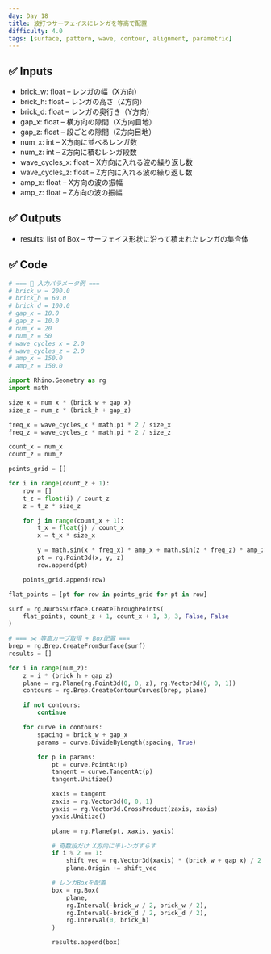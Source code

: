 ```yaml
---
day: Day 18
title: 波打つサーフェイスにレンガを等高で配置
difficulty: 4.0
tags: [surface, pattern, wave, contour, alignment, parametric]
---
```


## ✅ Inputs

- brick_w: float – レンガの幅（X方向）
- brick_h: float – レンガの高さ（Z方向）
- brick_d: float – レンガの奥行き（Y方向）
- gap_x: float – 横方向の隙間（X方向目地）
- gap_z: float – 段ごとの隙間（Z方向目地）
- num_x: int – X方向に並べるレンガ数
- num_z: int – Z方向に積むレンガ段数
- wave_cycles_x: float – X方向に入れる波の繰り返し数
- wave_cycles_z: float – Z方向に入れる波の繰り返し数
- amp_x: float – X方向の波の振幅
- amp_z: float – Z方向の波の振幅

## ✅ Outputs

- results: list of Box – サーフェイス形状に沿って積まれたレンガの集合体

## ✅ Code

```python
# === 🔧 入力パラメータ例 ===
# brick_w = 200.0
# brick_h = 60.0
# brick_d = 100.0
# gap_x = 10.0
# gap_z = 10.0
# num_x = 20
# num_z = 50
# wave_cycles_x = 2.0
# wave_cycles_z = 2.0
# amp_x = 150.0
# amp_z = 150.0

import Rhino.Geometry as rg
import math

size_x = num_x * (brick_w + gap_x)
size_z = num_z * (brick_h + gap_z)

freq_x = wave_cycles_x * math.pi * 2 / size_x
freq_z = wave_cycles_z * math.pi * 2 / size_z

count_x = num_x
count_z = num_z

points_grid = []

for i in range(count_z + 1):
    row = []
    t_z = float(i) / count_z
    z = t_z * size_z

    for j in range(count_x + 1):
        t_x = float(j) / count_x
        x = t_x * size_x

        y = math.sin(x * freq_x) * amp_x + math.sin(z * freq_z) * amp_z
        pt = rg.Point3d(x, y, z)
        row.append(pt)

    points_grid.append(row)

flat_points = [pt for row in points_grid for pt in row]

surf = rg.NurbsSurface.CreateThroughPoints(
    flat_points, count_z + 1, count_x + 1, 3, 3, False, False
)

# === ✂️ 等高カーブ取得 + Box配置 ===
brep = rg.Brep.CreateFromSurface(surf)
results = []

for i in range(num_z):
    z = i * (brick_h + gap_z)
    plane = rg.Plane(rg.Point3d(0, 0, z), rg.Vector3d(0, 0, 1))
    contours = rg.Brep.CreateContourCurves(brep, plane)

    if not contours:
        continue

    for curve in contours:
        spacing = brick_w + gap_x
        params = curve.DivideByLength(spacing, True)

        for p in params:
            pt = curve.PointAt(p)
            tangent = curve.TangentAt(p)
            tangent.Unitize()

            xaxis = tangent
            zaxis = rg.Vector3d(0, 0, 1)
            yaxis = rg.Vector3d.CrossProduct(zaxis, xaxis)
            yaxis.Unitize()

            plane = rg.Plane(pt, xaxis, yaxis)

            # 奇数段だけ X方向に半レンガずらす
            if i % 2 == 1:
                shift_vec = rg.Vector3d(xaxis) * (brick_w + gap_x) / 2
                plane.Origin += shift_vec

            # レンガBoxを配置
            box = rg.Box(
                plane,
                rg.Interval(-brick_w / 2, brick_w / 2),
                rg.Interval(-brick_d / 2, brick_d / 2),
                rg.Interval(0, brick_h)
            )

            results.append(box)

```
